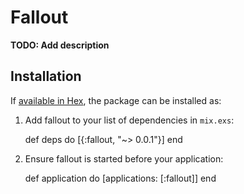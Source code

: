 # Fallout

**TODO: Add description**

## Installation

If [available in Hex](https://hex.pm/docs/publish), the package can be installed as:

  1. Add fallout to your list of dependencies in `mix.exs`:

        def deps do
          [{:fallout, "~> 0.0.1"}]
        end

  2. Ensure fallout is started before your application:

        def application do
          [applications: [:fallout]]
        end
